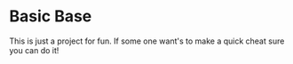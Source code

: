 # Basic Base

This is just a project for fun. If some one want's to make a quick cheat sure you can do it!